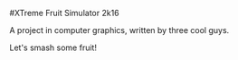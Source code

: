 #XTreme Fruit Simulator 2k16

<p>A project in computer graphics, written by three cool guys.</p>
<p>Let's smash some fruit!</p>
